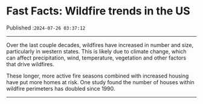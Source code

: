 # Fast Facts: Wildfire trends in the US

Published :`2024-07-26 03:37:12`

---

Over the last couple decades, wildfires have increased in number and size, particularly in western states. This is likely due to climate change, which can affect precipitation, wind, temperature, vegetation and other factors that drive wildfires.

These longer, more active fire seasons combined with increased housing have put more homes at risk. One study found the number of houses within wildfire perimeters has doubled since 1990.

---

